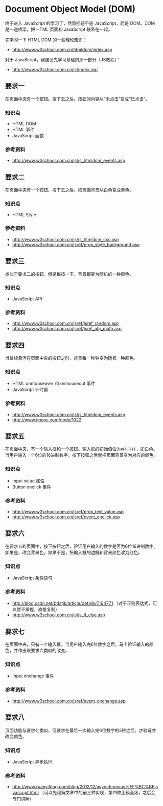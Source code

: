 # Document Object Model (DOM)

终于进入 JavaScript 的学习了，然而标题不是 JavaScript，而是 DOM。DOM 是一道桥梁，把 HTML 页面和 JavaScript 联系在一起。

先学习一下 HTML DOM 的一些理论知识：

- http://www.w3school.com.cn/htmldom/index.asp

对于 JavaScript，我建议先学习基础的那一部分（JS教程）：

- http://www.w3school.com.cn/js/index.asp

## 要求一

在页面中央有一个按钮。按下去之后，按钮的内容从“未点击”变成“已点击”。

### 知识点

- HTML DOM
- HTML 事件
- JavaScript 函数

### 参考资料

- http://www.w3school.com.cn/js/js_htmldom_events.asp

## 要求二

在页面中央有一个按钮。按下去之后，把页面背景从白色变成黄色。

### 知识点

- HTML Style

### 参考资料

- http://www.w3school.com.cn/js/js_htmldom_css.asp
- http://www.w3school.com.cn/jsref/prop_style_background.asp

## 要求三

类似于要求二的按钮，但是每按一下，背景都变为随机的一种颜色。

### 知识点

- JavaScript API

### 参考资料

- http://www.w3school.com.cn/jsref/jsref_random.asp
- http://www.w3school.com.cn/jsref/jsref_obj_math.asp

## 要求四

当鼠标悬浮在页面中央的按钮之时，背景每一秒钟变为随机一种颜色。

### 知识点

- HTML onmouseover 和 onmouseout 事件
- JavaScript 计时器

### 参考资料

- http://www.w3school.com.cn/js/js_htmldom_events.asp
- http://www.imooc.com/code/1022

## 要求五

在页面中央，有一个输入框和一个按钮。输入框的初始值位为`#FFFFFF`，即白色。当用户输入一个6位的16进制数字，按下按钮之后就把页面背景变为对应的颜色。

### 知识点

- Input value 属性
- Button onclick 事件

### 参考资料

- http://www.w3school.com.cn/jsref/prop_text_value.asp
- http://www.w3school.com.cn/jsref/event_onclick.asp

## 要求六

在要求五的页面中，按下按钮之后，验证用户输入的数字是否为6位16进制数字。如果是，改变背景色。如果不是，把输入框的边框和背景颜色改为红色。

### 知识点

- JavaScript 条件语句

### 参考资料

- http://blog.csdn.net/bdstjk/article/details/7164771 （对于正则表达式，可以暂不掌握，直接复制）
- http://www.w3school.com.cn/js/js_if_else.asp

## 要求七

在页面中央，只有一个输入框。当用户输入完6位数字之后，马上验证输入的颜色，并作出跟要求六类似的改变。

### 知识点

- Input onchange 事件

### 参考资料

- http://www.w3school.com.cn/jsref/event_onchange.asp

## 要求八

页面功能与要求七类似，但要求在最后一次输入完6位数字的3秒之后，才验证并改变颜色。

### 知识点

- JavaScript 异步执行

### 参考资料

- http://www.ruanyifeng.com/blog/2012/12/asynchronous%EF%BC%BFjavascript.html （可以先理解文章中的前三种实现，第四种比较高级，之后会专门讲解）

